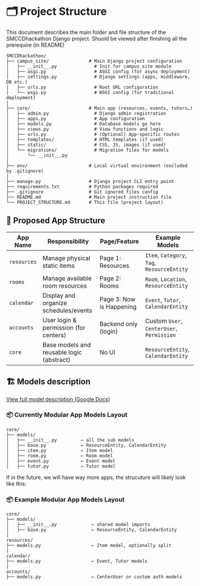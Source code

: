 # 🗂 Project Structure
This document describes the main folder and file structure of the SMCCDhackathon Django project.
Shuold be viewed after finishing all the prerequire (in README)
```
SMCCDhackathon/
├── campus_site/               # Main Django project configuration
│   ├── __init__.py              # Init for campus_site module
│   ├── asgi.py                  # ASGI config (for async deployment)
│   ├── settings.py              # Django settings (apps, middleware, DB etc.)
│   ├── urls.py                  # Root URL configuration
│   └── wsgi.py                  # WSGI config (for traditional deployment)
│
├── core/                      # Main app (resources, events, tutors…)
│   ├── admin.py                 # Django admin registration
│   ├── apps.py                  # App configuration
│   ├── models.py                # Database models go here
│   ├── views.py                 # View functions and logic
│   ├── urls.py                  # (Optional) App-specific routes
│   ├── templates/               # HTML templates (if used)
│   ├── static/                  # CSS, JS, images (if used)
│   └── migrations/              # Migration files for models
│       └── __init__.py
│
├── env/                       # Local virtual environment (excluded by .gitignore)
│
├── manage.py                  # Django project CLI entry point
├── requirements.txt           # Python packages required
├── .gitignore                 # Git ignored files config
├── README.md                  # Main project instruction file
└── PROJECT_STRUCTURE.md       # This file (project layout)
```

## 🧩 Proposed App Structure

| App Name       | Responsibility                          | Page/Feature              | Example Models                              |
|----------------|------------------------------------------|---------------------------|---------------------------------------------|
| `resources`    | Manage physical static items             | Page 1: Resources         | `Item`, `Category`, `Tag`, `ResourceEntity` |
| `rooms`        | Manage available room resources          | Page 2: Rooms             | `Room`, `Location`, `ResourceEntity`        |
| `calendar`     | Display and organize schedules/events    | Page 3: Now is Happening  | `Event`, `Tutor`, `CalendarEntity`          |
| `accounts`     | User login & permission (for centers)    | Backend only (login)      | Custom `User`, `CenterUser`, `Permission`   |
| `core` | Base models and reusable logic (abstract)| No UI                     | `ResourceEntity`, `CalendarEntity`          |

## 🏗 Models description
[View full model description (Google Docs)](https://docs.google.com/document/d/1Y6XKusWbk3OGrOPl2z1UXW5Vl6ZkiCO_fYxj55chb2Y/edit?usp=sharing)

### 📦 Currently Modular App Models Layout
```
core/
├── models/
│   ├── __init__.py         ← all the sub models
│   ├── base.py             ← ResourceEntity, CalendarEntity
│   ├── item.py             ← Item model
│   ├── room.py             ← Room model
│   ├── event.py            ← Event model
│   ├── tutor.py            ← Tutor model
```
If in the future, we will have way more apps, the strucuture will likely look like this:
### 📦 Example Modular App Models Layout
```
core/
├── models/
│   ├── __init__.py             ← shared model imports
│   ├── base.py                 ← ResourceEntity, CalendarEntity
|
resources/
├── models.py                   ← Item model, optionally split
|
calendar/
├── models.py                   ← Event, Tutor models
|
accounts/
├── models.py                   ← CenterUser or custom auth models
```
